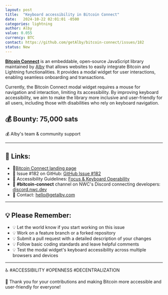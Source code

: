 ```yaml
---
layout: post
title:  "Keyboard accessibility in Bitcoin Connect"
date:   2024-10-22 02:01:01 -0500
categories: lightning
author: Alby
value: 0.055
currency: BTC
contact: https://github.com/getAlby/bitcoin-connect/issues/182
status: New
---
```


[**Bitcoin Connect**](https://bitcoin-connect.com) is an embeddable, open-source JavaScript library maintained by [Alby](https://getalby.com) that allows websites to easily integrate Bitcoin and Lightning functionalities. It provides a modal widget for user interactions, enabling seamless onboarding and transactions.

Currently, the Bitcoin Connect modal widget requires a mouse for navigation and interaction, limiting its accessibility. By improving keyboard accessibility, we aim to make the library more inclusive and user-friendly for all users, including those with disabilities who rely on keyboard navigation.

## 💰 Bounty: 75,000 sats

💰 Alby's team & community support

---

## 🔗 Links:
- 🔗[Bitcoin Connect landing page](https://bitcoin-connect.com) 
- 🔗 Issue #182 on GitHub: [GitHub Issue #182](https://github.com/getAlby/bitcoin-connect/issues/182)
- 🔗 Accessibility Guidelines: [Focus & Keyboard Operability](https://usability.yale.edu/web-accessibility/articles/focus-keyboard-operability)
- 🔗 **#bitcoin-connect** channel on NWC's Discord connecting developers: [discord.nwc.dev](https://discord.nwc.dev)
- 📧 Contact: [hello@getalby.com](mailto:hello@getalby.com)

---

## 💡 Please Remember:

- 💡 Let the world know if you start working on this issue
- 💡 Work on a feature branch or a forked repository
- 💡 Submit a pull request with a detailed description of your changes
- 💡 Follow basic coding standards and leave helpful comments
- 💡 Test the modal widget's keyboard accessibility across multiple browsers and devices

---

 ♿ #ACCESSIBILITY #OPENNESS #DECENTRALIZATION

💙 Thank you for your contributions and making Bitcoin more accessible and user-friendly for everyone!
